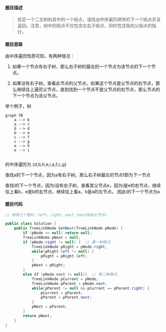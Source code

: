 #### **题目描述**

> 给定一个二叉树和其中的一个结点，请找出中序遍历顺序的下一个结点并且返回。注意，树中的结点不仅包含左右子结点，同时包含指向父结点的指针。

#### **题目思路**

由中序遍历性质可知，有两种情况：

1. 如果一个节点有右子树，那么右子树的最左的一个节点为该节点的下一个节点。

2. 如果没有右子树，查看此节点的父节点，如果这个节点是父节点的右节点，那么继续往上遍历父节点，直到找到一个节点不是父节点的右节点，那么节点的下一个节点为该父节点。



举个例子，树 

```mermaid
graph TB
	a --> b
	a --> c 
	b --> d
	b --> e
	c --> f
	c --> g
	e --> h
	e --> i
	
```



的中序遍历为 {d,b,h,e,i,a,f,c,g}

查找a的下一个节点，因为a有右子树，那么右子树最左的节点f即为下一节点

查找i的下一个节点，因为i没有右子树，查看其父节点e，因为i是e的右节点，继续往上看b，e是b的右节点，继续往上看a，b是a的左节点， 因此i的下一个节点为a

#### 题目代码

```java
// 树有三个指针，left，right，next（next指向父节点）

public class Solution {
    public TreeLinkNode GetNext(TreeLinkNode pNode) {
        if (pNode == null) return null;
        TreeLinkNode pNext = null;
        if (pNode.right != null) {  // 第一种情况
            TreeLinkNode pRight = pNode.right;
            while(pRight.left != null) {
                pRight = pRight.left;
            }
            pNext = pRight;
        }
        else if (pNode.next != null){  // 第二种情况
            TreeLinkNode pCurrent = pNode;
            TreeLinkNode pParent = pNode.next;
            while(pParent != null && pCurrent == pParent.right) {
                pCurrent = pParent;
                pParent = pParent.next;
            }
            pNext = pParent;
        }
        return pNext;
    }
}
```

